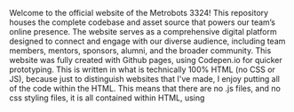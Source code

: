 Welcome to the official website of the Metrobots 3324! This repository houses the complete codebase and asset source that powers our team’s online presence. The website serves as a comprehensive digital platform designed to connect and engage with our diverse audience, including team members, mentors, sponsors, alumni, and the broader community. 
This website was fully created with Github pages, using Codepen.io for quicker prototyping. This is written in what is technically 100% HTML (no CSS or JS), because just to distinguish websites that I've made, I enjoy putting all of the code within the HTML. This means that there are no .js files, and no css styling files, it is all contained within HTML, using <script> & <style> tags. Anyways, have a great time exploring!

All the best,
Mateo Johnson (Metrobots 3324)
